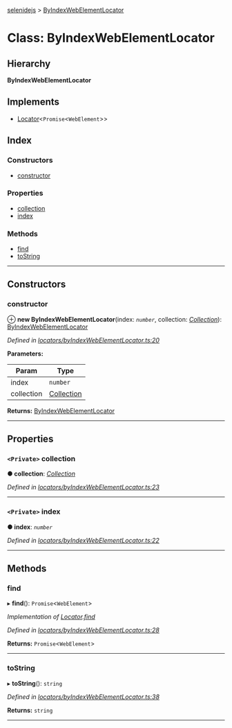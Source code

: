 [selenidejs](../README.md) > [ByIndexWebElementLocator](../classes/byindexwebelementlocator.md)

# Class: ByIndexWebElementLocator

## Hierarchy

**ByIndexWebElementLocator**

## Implements

* [Locator](../interfaces/locator.md)<`Promise`<`WebElement`>>

## Index

### Constructors

* [constructor](byindexwebelementlocator.md#constructor)

### Properties

* [collection](byindexwebelementlocator.md#collection)
* [index](byindexwebelementlocator.md#index)

### Methods

* [find](byindexwebelementlocator.md#find)
* [toString](byindexwebelementlocator.md#tostring)

---

## Constructors

<a id="constructor"></a>

###  constructor

⊕ **new ByIndexWebElementLocator**(index: *`number`*, collection: *[Collection](collection.md)*): [ByIndexWebElementLocator](byindexwebelementlocator.md)

*Defined in [locators/byIndexWebElementLocator.ts:20](https://github.com/KnowledgeExpert/selenidejs/blob/master/lib/locators/byIndexWebElementLocator.ts#L20)*

**Parameters:**

| Param | Type |
| ------ | ------ |
| index | `number` |
| collection | [Collection](collection.md) |

**Returns:** [ByIndexWebElementLocator](byindexwebelementlocator.md)

___

## Properties

<a id="collection"></a>

### `<Private>` collection

**● collection**: *[Collection](collection.md)*

*Defined in [locators/byIndexWebElementLocator.ts:23](https://github.com/KnowledgeExpert/selenidejs/blob/master/lib/locators/byIndexWebElementLocator.ts#L23)*

___
<a id="index"></a>

### `<Private>` index

**● index**: *`number`*

*Defined in [locators/byIndexWebElementLocator.ts:22](https://github.com/KnowledgeExpert/selenidejs/blob/master/lib/locators/byIndexWebElementLocator.ts#L22)*

___

## Methods

<a id="find"></a>

###  find

▸ **find**(): `Promise`<`WebElement`>

*Implementation of [Locator](../interfaces/locator.md).[find](../interfaces/locator.md#find)*

*Defined in [locators/byIndexWebElementLocator.ts:28](https://github.com/KnowledgeExpert/selenidejs/blob/master/lib/locators/byIndexWebElementLocator.ts#L28)*

**Returns:** `Promise`<`WebElement`>

___
<a id="tostring"></a>

###  toString

▸ **toString**(): `string`

*Defined in [locators/byIndexWebElementLocator.ts:38](https://github.com/KnowledgeExpert/selenidejs/blob/master/lib/locators/byIndexWebElementLocator.ts#L38)*

**Returns:** `string`

___

